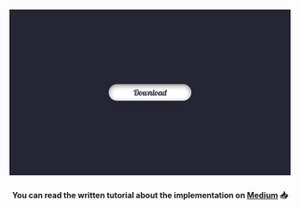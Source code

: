 <h1 align="center">
    <img src="loading.gif" alt="Animated Progress Bar With CSS" />
</h1>
<h4 align="center">You can read the written tutorial about the implementation on <strong><a href="https://medium.com/@ferencalmasi">Medium</a></strong> 📥</h4>
